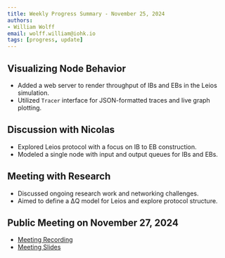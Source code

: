 ```yaml
---
title: Weekly Progress Summary - November 25, 2024
authors:
- William Wolff
email: wolff.william@iohk.io
tags: [progress, update]
---
```


## Visualizing Node Behavior

- Added a web server to render throughput of IBs and EBs in the Leios
  simulation.
- Utilized `Tracer` interface for JSON-formatted traces and live graph plotting.

## Discussion with Nicolas

- Explored Leios protocol with a focus on IB to EB construction.
- Modeled a single node with input and output queues for IBs and EBs.

## Meeting with Research

- Discussed ongoing research work and networking challenges.
- Aimed to define a ΔQ model for Leios and explore protocol structure.

## Public Meeting on November 27, 2024

- [Meeting Recording](https://drive.google.com/file/d/1W4iu4MwOXILXes1Zi43MeM505KAOHXso/view?usp=sharing)
- [Meeting Slides](https://docs.google.com/presentation/d/11LHQeUuv-TQfiy9GwXkrffSimFjSq8tdTB8qIB-Pk3U/edit?usp=sharing)
